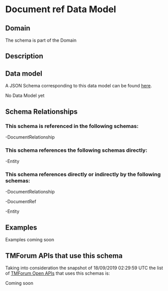 # Document ref Data Model

## Domain

The  schema is part of the  Domain

## Description



## Data model

A JSON Schema corresponding to this data model can be found
[here](https://github.com/tmforum-rand/schemas/blob/master/Common/DocumentRef.schema.json).

No Data Model yet

## Schema Relationships

### This schema is referenced in the following schemas:

-DocumentRelationship

### This schema references the following schemas directly:

-Entity

### This schema references directly or indirectly by the following schemas:

-DocumentRelationship

-DocumentRef

-Entity



## Examples

Examples coming soon

## TMForum APIs that use this schema

Taking into consideration the snapshot of 18/09/2019 02:29:59 UTC the list of [TMForum Open APIs](https://www.tmforum.org/open-apis/) that uses this schemas is:

Coming soon